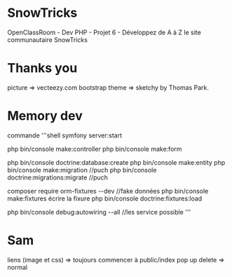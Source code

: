 # SnowTricks
 OpenClassRoom - Dev PHP - Projet 6 - Développez de A à Z le site communautaire SnowTricks

# Thanks you
picture => vecteezy.com
bootstrap theme => sketchy by Thomas Park.

# Memory dev
commande 
'''shell
symfony server:start

php bin/console make:controller
php bin/console make:form

php bin/console doctrine:database:create
php bin/console make:entity
php bin/console make:migration   //puch
php bin/console doctrine:migrations:migrate     //puch

composer require orm-fixtures --dev   //fake données
php bin/console make:fixtures
écrire la fixure
php bin/console doctrine:fixtures:load

php bin/console debug:autowiring --all //les service possible
'''

# Sam
liens (image et css) => toujours commencer à public/index
pop up delete => normal
